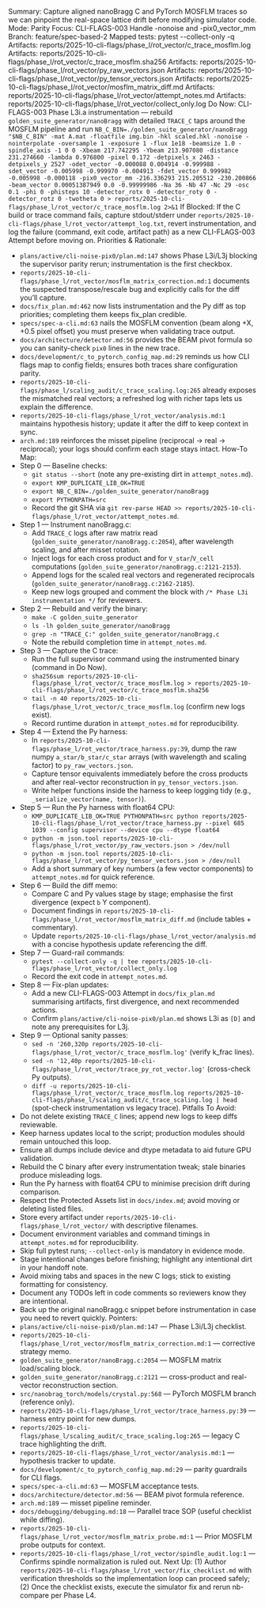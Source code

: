 Summary: Capture aligned nanoBragg C and PyTorch MOSFLM traces so we can pinpoint the real-space lattice drift before modifying simulator code.
Mode: Parity
Focus: CLI-FLAGS-003 Handle -nonoise and -pix0_vector_mm
Branch: feature/spec-based-2
Mapped tests: pytest --collect-only -q
Artifacts: reports/2025-10-cli-flags/phase_l/rot_vector/c_trace_mosflm.log
Artifacts: reports/2025-10-cli-flags/phase_l/rot_vector/c_trace_mosflm.sha256
Artifacts: reports/2025-10-cli-flags/phase_l/rot_vector/py_raw_vectors.json
Artifacts: reports/2025-10-cli-flags/phase_l/rot_vector/py_tensor_vectors.json
Artifacts: reports/2025-10-cli-flags/phase_l/rot_vector/mosflm_matrix_diff.md
Artifacts: reports/2025-10-cli-flags/phase_l/rot_vector/attempt_notes.md
Artifacts: reports/2025-10-cli-flags/phase_l/rot_vector/collect_only.log
Do Now: CLI-FLAGS-003 Phase L3i.a instrumentation — rebuild `golden_suite_generator/nanoBragg` with detailed `TRACE_C` taps around the MOSFLM pipeline and run `NB_C_BIN=./golden_suite_generator/nanoBragg "$NB_C_BIN" -mat A.mat -floatfile img.bin -hkl scaled.hkl -nonoise -nointerpolate -oversample 1 -exposure 1 -flux 1e18 -beamsize 1.0 -spindle_axis -1 0 0 -Xbeam 217.742295 -Ybeam 213.907080 -distance 231.274660 -lambda 0.976800 -pixel 0.172 -detpixels_x 2463 -detpixels_y 2527 -odet_vector -0.000088 0.004914 -0.999988 -sdet_vector -0.005998 -0.999970 -0.004913 -fdet_vector 0.999982 -0.005998 -0.000118 -pix0_vector_mm -216.336293 215.205512 -230.200866 -beam_vector 0.00051387949 0.0 -0.99999986 -Na 36 -Nb 47 -Nc 29 -osc 0.1 -phi 0 -phisteps 10 -detector_rotx 0 -detector_roty 0 -detector_rotz 0 -twotheta 0 > reports/2025-10-cli-flags/phase_l/rot_vector/c_trace_mosflm.log 2>&1`
If Blocked: If the C build or trace command fails, capture stdout/stderr under `reports/2025-10-cli-flags/phase_l/rot_vector/attempt_log.txt`, revert instrumentation, and log the failure (command, exit code, artifact path) as a new CLI-FLAGS-003 Attempt before moving on.
Priorities & Rationale:
- `plans/active/cli-noise-pix0/plan.md:147` shows Phase L3i/L3j blocking the supervisor parity rerun; instrumentation is the first checkbox.
- `reports/2025-10-cli-flags/phase_l/rot_vector/mosflm_matrix_correction.md:1` documents the suspected transpose/rescale bug and explicitly calls for the diff you’ll capture.
- `docs/fix_plan.md:462` now lists instrumentation and the Py diff as top priorities; completing them keeps fix_plan credible.
- `specs/spec-a-cli.md:63` nails the MOSFLM convention (beam along +X, +0.5 pixel offset) you must preserve when validating trace output.
- `docs/architecture/detector.md:56` provides the BEAM pivot formula so you can sanity-check `pix0` lines in the new trace.
- `docs/development/c_to_pytorch_config_map.md:29` reminds us how CLI flags map to config fields; ensures both traces share configuration parity.
- `reports/2025-10-cli-flags/phase_l/scaling_audit/c_trace_scaling.log:265` already exposes the mismatched real vectors; a refreshed log with richer taps lets us explain the difference.
- `reports/2025-10-cli-flags/phase_l/rot_vector/analysis.md:1` maintains hypothesis history; update it after the diff to keep context in sync.
- `arch.md:189` reinforces the misset pipeline (reciprocal → real → reciprocal); your logs should confirm each stage stays intact.
How-To Map:
- Step 0 — Baseline checks:
  - `git status --short` (note any pre-existing dirt in `attempt_notes.md`).
  - `export KMP_DUPLICATE_LIB_OK=TRUE`
  - `export NB_C_BIN=./golden_suite_generator/nanoBragg`
  - `export PYTHONPATH=src`
  - Record the git SHA via `git rev-parse HEAD >> reports/2025-10-cli-flags/phase_l/rot_vector/attempt_notes.md`.
- Step 1 — Instrument nanoBragg.c:
  - Add `TRACE_C` logs after raw matrix read (`golden_suite_generator/nanoBragg.c:2054`), after wavelength scaling, and after misset rotation.
  - Inject logs for each cross product and for `V_star`/`V_cell` computations (`golden_suite_generator/nanoBragg.c:2121-2153`).
  - Append logs for the scaled real vectors and regenerated reciprocals (`golden_suite_generator/nanoBragg.c:2162-2185`).
  - Keep new logs grouped and comment the block with `/* Phase L3i instrumentation */` for reviewers.
- Step 2 — Rebuild and verify the binary:
  - `make -C golden_suite_generator`
  - `ls -lh golden_suite_generator/nanoBragg`
  - `grep -n "TRACE_C:" golden_suite_generator/nanoBragg.c`
  - Note the rebuild completion time in `attempt_notes.md`.
- Step 3 — Capture the C trace:
  - Run the full supervisor command using the instrumented binary (command in Do Now).
  - `sha256sum reports/2025-10-cli-flags/phase_l/rot_vector/c_trace_mosflm.log > reports/2025-10-cli-flags/phase_l/rot_vector/c_trace_mosflm.sha256`
  - `tail -n 40 reports/2025-10-cli-flags/phase_l/rot_vector/c_trace_mosflm.log` (confirm new logs exist).
  - Record runtime duration in `attempt_notes.md` for reproducibility.
- Step 4 — Extend the Py harness:
  - In `reports/2025-10-cli-flags/phase_l/rot_vector/trace_harness.py:39`, dump the raw numpy `a_star/b_star/c_star` arrays (with wavelength and scaling factor) to `py_raw_vectors.json`.
  - Capture tensor equivalents immediately before the cross products and after real-vector reconstruction in `py_tensor_vectors.json`.
  - Write helper functions inside the harness to keep logging tidy (e.g., `_serialize_vector(name, tensor)`).
- Step 5 — Run the Py harness with float64 CPU:
  - `KMP_DUPLICATE_LIB_OK=TRUE PYTHONPATH=src python reports/2025-10-cli-flags/phase_l/rot_vector/trace_harness.py --pixel 685 1039 --config supervisor --device cpu --dtype float64`
  - `python -m json.tool reports/2025-10-cli-flags/phase_l/rot_vector/py_raw_vectors.json > /dev/null`
  - `python -m json.tool reports/2025-10-cli-flags/phase_l/rot_vector/py_tensor_vectors.json > /dev/null`
  - Add a short summary of key numbers (a few vector components) to `attempt_notes.md` for quick reference.
- Step 6 — Build the diff memo:
  - Compare C and Py values stage by stage; emphasise the first divergence (expect `b` Y component).
  - Document findings in `reports/2025-10-cli-flags/phase_l/rot_vector/mosflm_matrix_diff.md` (include tables + commentary).
  - Update `reports/2025-10-cli-flags/phase_l/rot_vector/analysis.md` with a concise hypothesis update referencing the diff.
- Step 7 — Guard-rail commands:
  - `pytest --collect-only -q | tee reports/2025-10-cli-flags/phase_l/rot_vector/collect_only.log`
  - Record the exit code in `attempt_notes.md`.
- Step 8 — Fix-plan updates:
  - Add a new CLI-FLAGS-003 Attempt in `docs/fix_plan.md` summarising artifacts, first divergence, and next recommended actions.
  - Confirm `plans/active/cli-noise-pix0/plan.md` shows L3i as `[D]` and note any prerequisites for L3j.
- Step 9 — Optional sanity passes:
  - `sed -n '260,320p reports/2025-10-cli-flags/phase_l/rot_vector/c_trace_mosflm.log'` (verify k_frac lines).
  - `sed -n '12,40p reports/2025-10-cli-flags/phase_l/rot_vector/trace_py_rot_vector.log'` (cross-check Py outputs).
  - `diff -u reports/2025-10-cli-flags/phase_l/rot_vector/c_trace_mosflm.log reports/2025-10-cli-flags/phase_l/scaling_audit/c_trace_scaling.log | head` (spot-check instrumentation vs legacy trace).
Pitfalls To Avoid:
- Do not delete existing `TRACE_C` lines; append new logs to keep diffs reviewable.
- Keep harness updates local to the script; production modules should remain untouched this loop.
- Ensure all dumps include device and dtype metadata to aid future GPU validation.
- Rebuild the C binary after every instrumentation tweak; stale binaries produce misleading logs.
- Run the Py harness with float64 CPU to minimise precision drift during comparison.
- Respect the Protected Assets list in `docs/index.md`; avoid moving or deleting listed files.
- Store every artifact under `reports/2025-10-cli-flags/phase_l/rot_vector/` with descriptive filenames.
- Document environment variables and command timings in `attempt_notes.md` for reproducibility.
- Skip full pytest runs; `--collect-only` is mandatory in evidence mode.
- Stage intentional changes before finishing; highlight any intentional dirt in your handoff note.
- Avoid mixing tabs and spaces in the new C logs; stick to existing formatting for consistency.
- Document any TODOs left in code comments so reviewers know they are intentional.
- Back up the original nanoBragg.c snippet before instrumentation in case you need to revert quickly.
Pointers:
- `plans/active/cli-noise-pix0/plan.md:147` — Phase L3i/L3j checklist.
- `reports/2025-10-cli-flags/phase_l/rot_vector/mosflm_matrix_correction.md:1` — corrective strategy memo.
- `golden_suite_generator/nanoBragg.c:2054` — MOSFLM matrix load/scaling block.
- `golden_suite_generator/nanoBragg.c:2121` — cross-product and real-vector reconstruction section.
- `src/nanobrag_torch/models/crystal.py:568` — PyTorch MOSFLM branch (reference only).
- `reports/2025-10-cli-flags/phase_l/rot_vector/trace_harness.py:39` — harness entry point for new dumps.
- `reports/2025-10-cli-flags/phase_l/scaling_audit/c_trace_scaling.log:265` — legacy C trace highlighting the drift.
- `reports/2025-10-cli-flags/phase_l/rot_vector/analysis.md:1` — hypothesis tracker to update.
- `docs/development/c_to_pytorch_config_map.md:29` — parity guardrails for CLI flags.
- `specs/spec-a-cli.md:63` — MOSFLM acceptance tests.
- `docs/architecture/detector.md:56` — BEAM pivot formula reference.
- `arch.md:189` — misset pipeline reminder.
- `docs/debugging/debugging.md:18` — Parallel trace SOP (useful checklist while diffing).
- `reports/2025-10-cli-flags/phase_l/rot_vector/mosflm_matrix_probe.md:1` — Prior MOSFLM probe outputs for context.
- `reports/2025-10-cli-flags/phase_l/rot_vector/spindle_audit.log:1` — Confirms spindle normalization is ruled out.
Next Up: (1) Author `reports/2025-10-cli-flags/phase_l/rot_vector/fix_checklist.md` with verification thresholds so the implementation loop can proceed safely; (2) Once the checklist exists, execute the simulator fix and rerun nb-compare per Phase L4.
